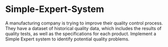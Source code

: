 # Simple-Expert-System
A manufacturing company is trying to improve their quality control process. They have a dataset of historical quality data, which includes the results of quality tests, as well as the specifications for each product. Implement a Simple Expert system to identify potential quality problems.
